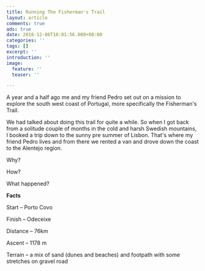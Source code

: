 ```yaml
---
title: Running The Fisherman's Trail
layout: article
comments: true
ads: true
date: 2018-12-06T16:01:56.000+00:00
categories: ''
tags: []
excerpt: ''
introduction: ''
image:
  feature: ''
  teaser: ''

---
```

A year and a half ago me and my friend Pedro set out on a mission to explore the south west coast of Portugal, more specifically the Fisherman's Trail.

We had talked about doing this trail for quite a while. So when I got back from a solitude couple of months in the cold and harsh Swedish mountains, I booked a trip down to the sunny pre summer of Lisbon. That's where my friend Pedro lives and from there we rented a van and drove down the coast to the Alentejo region.

Why?

How?

What happened?

**Facts**

Start – Porto Covo

Finish – Odeceixe

Distance – 76km

Ascent – 1178 m

Terrain – a mix of sand (dunes and beaches) and footpath with some stretches on gravel road